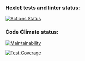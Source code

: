 ### Hexlet tests and linter status:
[![Actions Status](https://github.com/dbublikov/frontend-project-lvl3/workflows/hexlet-check/badge.svg)](https://github.com/dbublikov/frontend-project-lvl3/actions)

### Code Climate status:
[![Maintainability](https://api.codeclimate.com/v1/badges/def9102f354ad0b0ebf2/maintainability)](https://codeclimate.com/github/dbublikov/frontend-project-lvl3/maintainability)

[![Test Coverage](https://api.codeclimate.com/v1/badges/def9102f354ad0b0ebf2/test_coverage)](https://codeclimate.com/github/dbublikov/frontend-project-lvl3/test_coverage)